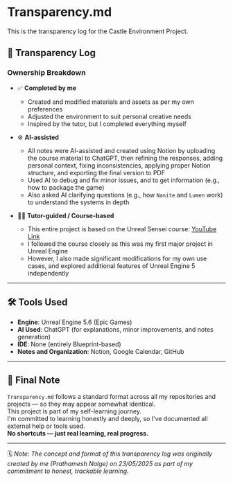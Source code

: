 # Transparency.md

This is the transparency log for the Castle Environment Project.

## 📜 Transparency Log  
### Ownership Breakdown

- ✅ **Completed by me**  
  - Created and modified materials and assets as per my own preferences  
  - Adjusted the environment to suit personal creative needs  
  - Inspired by the tutor, but I completed everything myself

- ⚙️ **AI-assisted**  
  - All notes were AI-assisted and created using Notion by uploading the course material to ChatGPT, then refining the responses, adding personal context, fixing inconsistencies, applying proper Notion structure, and exporting the final version to PDF  
  - Used AI to debug and fix minor issues, and to get information (e.g., how to package the game)  
  - Also asked AI clarifying questions (e.g., how `Nanite` and `Lumen` work) to understand the systems in depth

- 👨‍🏫 **Tutor-guided / Course-based**  
  - This entire project is based on the Unreal Sensei course: [YouTube Link](https://youtu.be/k-zMkzmduqI?si=8HsAsFuairkdwpz5)  
  - I followed the course closely as this was my first major project in Unreal Engine  
  - However, I also made significant modifications for my own use cases, and explored additional features of Unreal Engine 5 independently

---

## 🛠️ Tools Used

- **Engine**: Unreal Engine 5.6 (Epic Games)  
- **AI Used**: ChatGPT (for explanations, minor improvements, and notes generation)  
- **IDE**: None (entirely Blueprint-based)  
- **Notes and Organization**: Notion, Google Calendar, GitHub

---

## 🧠 Final Note

`Transparency.md` follows a standard format across all my repositories and projects — so they may appear somewhat identical.  
This project is part of my self-learning journey.  
I'm committed to learning honestly and deeply, so I’ve documented all external help or tools used.  
**No shortcuts — just real learning, real progress.**

<!-- "Powered by patience and bugs 🐞" -->

---

🗓️ *Note: The concept and format of this transparency log was originally created by me (Prathamesh Nalge) on 23/05/2025 as part of my commitment to honest, trackable learning.*

<!-- Created by Prathamesh Nalge | Original Transparency.md concept | 23/05/2025 -->

<!-- End of Transparency.md -->
